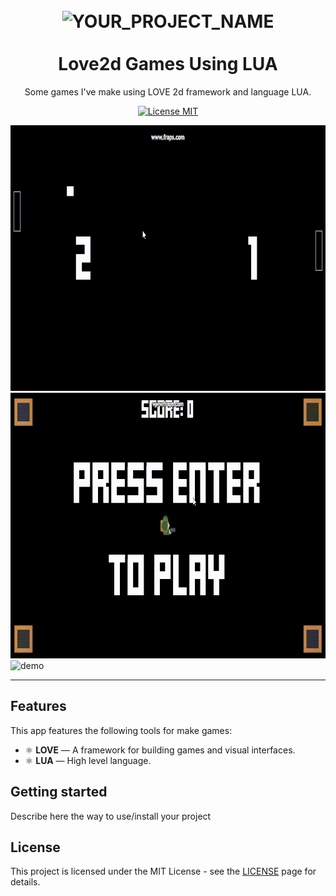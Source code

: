 
<h1 align="center">
<br>
  <img src="https://play-lh.googleusercontent.com/AoGxhHsKQ6IKbaV5cUJ9D_oDZm3E5LDZqbtM0_dV1wEjDnyMeV29B1-1ocNB91shZsng=w526-h296-rw" alt="YOUR_PROJECT_NAME" width="120">
<br>
<br>
Love2d Games Using LUA
</h1>

<p align="center">Some games I've make using LOVE 2d framework and language LUA.</p>

<p align="center">
  <a href="https://opensource.org/licenses/MIT">
    <img src="https://img.shields.io/badge/License-MIT-blue.svg" alt="License MIT">
  </a>
</p>

[//]: # (Add your gifs/images here:)
<div>
  <img src="https://github.com/B-paes/LOVE2d-Games-Using-LUA/blob/local/gifs/pong.gif" alt="demo" height="425">
  <img src="https://github.com/B-paes/LOVE2d-Games-Using-LUA/blob/local/gifs/shooter.gif" alt="demo" height="425">
  <img src="https://github.com/B-paes/LOVE2d-Games-Using-LUA/blob/local/gifs/arcade.gif" alt="demo" height="425">
</div>

<hr />

## Features
[//]: # (Add the features of your project here:)
This app features the following tools for make games:

- ⚛️ **LOVE** — A framework for building games and visual interfaces.
- ⚛️ **LUA** — High level language.

## Getting started

Describe here the way to use/install your project


## License

This project is licensed under the MIT License - see the [LICENSE](https://opensource.org/licenses/MIT) page for details.
